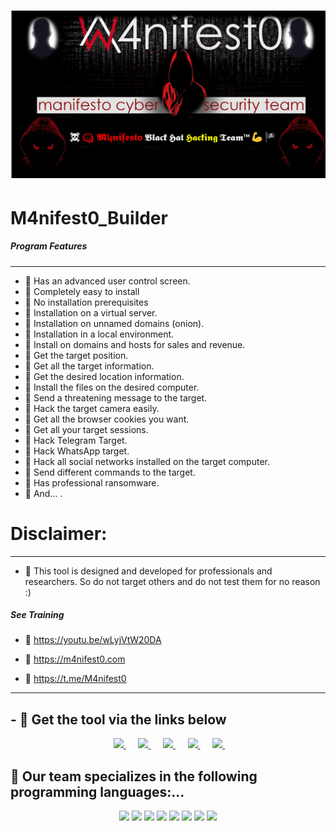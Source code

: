 # ![Locations](https://github.com/M4nifest0/M4nifest0_WhatsApp/blob/master/s.png) 

# M4nifest0_Builder

##### Program Features
----------------------
- 📌 Has an advanced user control screen.
- 📌 Completely easy to install
- 📌 No installation prerequisites
- 📌 Installation on a virtual server.
- 📌 Installation on unnamed domains (onion).
- 📌 Installation in a local environment.
- 📌 Install on domains and hosts for sales and revenue.
- 📌 Get the target position.
- 📌 Get all the target information.
- 📌 Get the desired location information.
- 📌 Install the files on the desired computer.
- 📌 Send a threatening message to the target.
- 📌 Hack the target camera easily.
- 📌 Get all the browser cookies you want.
- 📌 Get all your target sessions.
- 📌 Hack Telegram Target.
- 📌 Hack WhatsApp target.
- 📌 Hack all social networks installed on the target computer.
- 📌 Send different commands to the target.
- 📌 Has professional ransomware.
- 📌 And... .

# Disclaimer:
----------------------
- 📌 This tool is designed and developed for professionals and researchers. So do not target others and do not test them for no reason :)

##### See Training 


- 🔞 https://youtu.be/wLyjVtW20DA

- 🔞 https://m4nifest0.com

- 🔞 https://t.me/M4nifest0

----------------------

<h2>- 📌 Get the tool via the links below</h2>
<p align="center">	
</a>&nbsp;&nbsp;&nbsp;&nbsp;
	<a href="https://t.me/M4nifest0">
		<img src="https://img.shields.io/badge/Telegram-%23000000.svg?&style=for-the-badge&logo=Telegram&logoColor=white" />
	</a>&nbsp;&nbsp;&nbsp;&nbsp;
	<a href="https://www.instagram.com/_m4nifest0_/">
		<img src="https://img.shields.io/badge/instagram-%23E4405F.svg?&style=for-the-badge&logo=instagram&logoColor=white" />
	</a>&nbsp;&nbsp;&nbsp;&nbsp;
	<a href="https://www.youtube.com/c/cybermonitoringhack4lx">
		<img src="https://img.shields.io/badge/youtube-%23FF0000.svg?&style=for-the-badge&logo=youtube&logoColor=white" />
	</a>&nbsp;&nbsp;&nbsp;&nbsp;
	<a href="https://twitter.com/_M4nifest0_">
		<img src="https://img.shields.io/badge/twitter-%231DA1F2.svg?&style=for-the-badge&logo=twitter&logoColor=white" />
	</a>&nbsp;&nbsp;&nbsp;&nbsp;
	<a href="https://m4nifest0.com">
		<img src="https://img.shields.io/badge/WebSite-%234A154B.svg?&style=for-the-badge&logo=slack&logoColor=white" />
	</a>&nbsp;&nbsp;&nbsp;&nbsp;
</p>

<h2>📌 Our team specializes in the following programming languages:...</h2>
<p align="center">	
	<img src="https://img.shields.io/badge/node.js%20-%2343853D.svg?&style=for-the-badge&logo=node.js&logoColor=white" />
        <img src="https://img.shields.io/badge/python%20-%2314354C.svg?&style=for-the-badge&logo=python&logoColor=white" />
	<img src="https://img.shields.io/badge/c%23%20-%23239120.svg?&style=for-the-badge&logo=c-sharp&logoColor=white" />
	<img src="https://img.shields.io/badge/java-%23ED8B00.svg?&style=for-the-badge&logo=java&logoColor=white" />
	<img src="https://img.shields.io/badge/php-%23777BB4.svg?&style=for-the-badge&logo=php&logoColor=white" />
	<img src="https://img.shields.io/badge/ruby-%23CC342D.svg?&style=for-the-badge&logo=ruby&logoColor=white" />
	<img src="https://img.shields.io/badge/perl-%2339457E.svg?&style=for-the-badge&logo=perl&logoColor=white" />
	<img src="https://img.shields.io/badge/c++%20-%2300599C.svg?&style=for-the-badge&logo=c%2B%2B&logoColor=white" />
</p>

